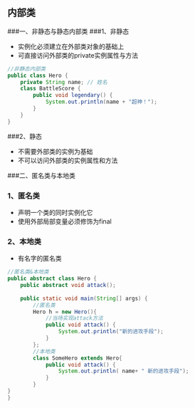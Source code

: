 ## 内部类
###一、非静态与静态内部类
###1、非静态
* 实例化必须建立在外部类对象的基础上
* 可直接访问外部类的private实例属性与方法
```java
//非静态内部类
public class Hero {
    private String name; // 姓名
    class BattleScore {
        public void legendary() {
            System.out.println(name + "超神！");
        }
    }
}
```
###2、静态
* 不需要外部类的实例为基础
* 不可以访问外部类的实例属性和方法

###二、匿名类与本地类
### 1、匿名类
* 声明一个类的同时实例化它
* 使用外部局部变量必须修饰为final

### 2、本地类
* 有名字的匿名类

```java
//匿名类&本地类
public abstract class Hero {
    public abstract void attack();
      
    public static void main(String[] args) {
        //匿名类
        Hero h = new Hero(){
            //当场实现attack方法
            public void attack() {
                System.out.println("新的进攻手段");
            }
        };
        //本地类
        class SomeHero extends Hero{
            public void attack() {
                System.out.println( name+ " 新的进攻手段");
            }
        }
}
}
```

